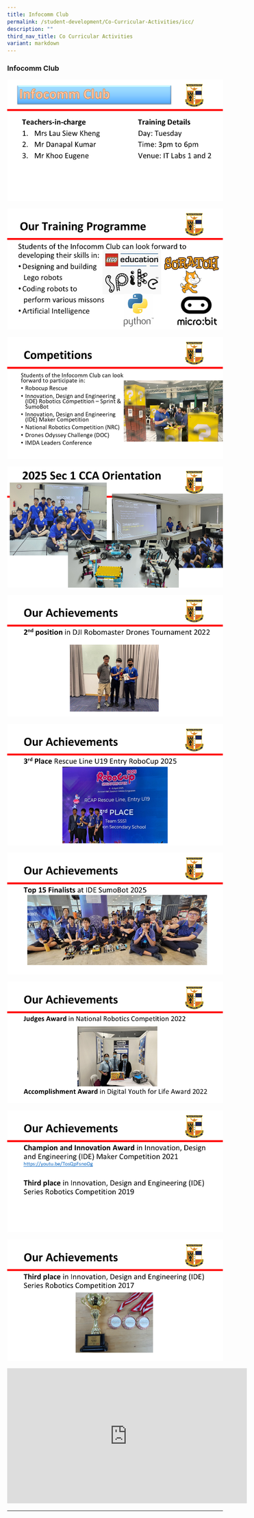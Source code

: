 ```yaml
---
title: Infocomm Club
permalink: /student-development/Co-Curricular-Activities/icc/
description: ""
third_nav_title: Co Curricular Activities
variant: markdown
---
```

### Infocomm Club

![](/images/Infocomm%20Club/Slide1.png)

![](/images/Infocomm%20Club/Slide2.png)

![](/images/Infocomm%20Club/Slide3.png)

![](/images/Infocomm%20Club/Slide4.png)

![](/images/Infocomm%20Club/Slide5.png)

![](/images/Infocomm%20Club/Slide6.png)

![](/images/Infocomm%20Club/Slide7.png)

![](/images/Infocomm%20Club/Slide8.png)

![](/images/Infocomm%20Club/Slide9.png)

![](/images/Infocomm%20Club/Slide10.png)

<iframe width="560" height="315" src="https://www.youtube.com/embed/TosQpFsnoOg" title="YouTube video player" frameborder="0" allow="accelerometer; autoplay; clipboard-write; encrypted-media; gyroscope; picture-in-picture" allowfullscreen=""></iframe>

<hr>